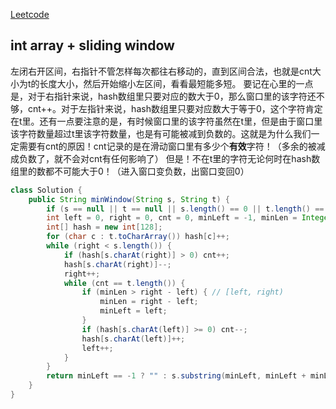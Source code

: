 [Leetcode](https://leetcode.com/problems/minimum-window-substring/)

## int array + sliding window

左闭右开区间，右指针不管怎样每次都往右移动的，直到区间合法，也就是cnt大小为t的长度大小，然后开始缩小左区间，看看最短能多短。
要记在心里的一点是，对于右指针来说，hash数组里只要对应的数大于0，那么窗口里的该字符还不够，cnt++。对于左指针来说，hash数组里只要对应数大于等于0，这个字符肯定在t里。还有一点要注意的是，有时候窗口里的该字符虽然在t里，但是由于窗口里该字符数量超过t里该字符数量，也是有可能被减到负数的。这就是为什么我们一定需要有cnt的原因！cnt记录的是在滑动窗口里有多少个**有效**字符！（多余的被减成负数了，就不会对cnt有任何影响了）
但是！不在t里的字符无论何时在hash数组里的数都不可能大于0！（进入窗口变负数，出窗口变回0）

```java
class Solution {
    public String minWindow(String s, String t) {
        if (s == null || t == null || s.length() == 0 || t.length() == 0) return "";
        int left = 0, right = 0, cnt = 0, minLeft = -1, minLen = Integer.MAX_VALUE;
        int[] hash = new int[128];
        for (char c : t.toCharArray()) hash[c]++;
        while (right < s.length()) {
            if (hash[s.charAt(right)] > 0) cnt++;
            hash[s.charAt(right)]--;
            right++;
            while (cnt == t.length()) {
                if (minLen > right - left) { // [left, right)
                    minLen = right - left;
                    minLeft = left;
                }
                if (hash[s.charAt(left)] >= 0) cnt--;
                hash[s.charAt(left)]++;
                left++;
            }
        }
        return minLeft == -1 ? "" : s.substring(minLeft, minLeft + minLen);
    }
}
```
